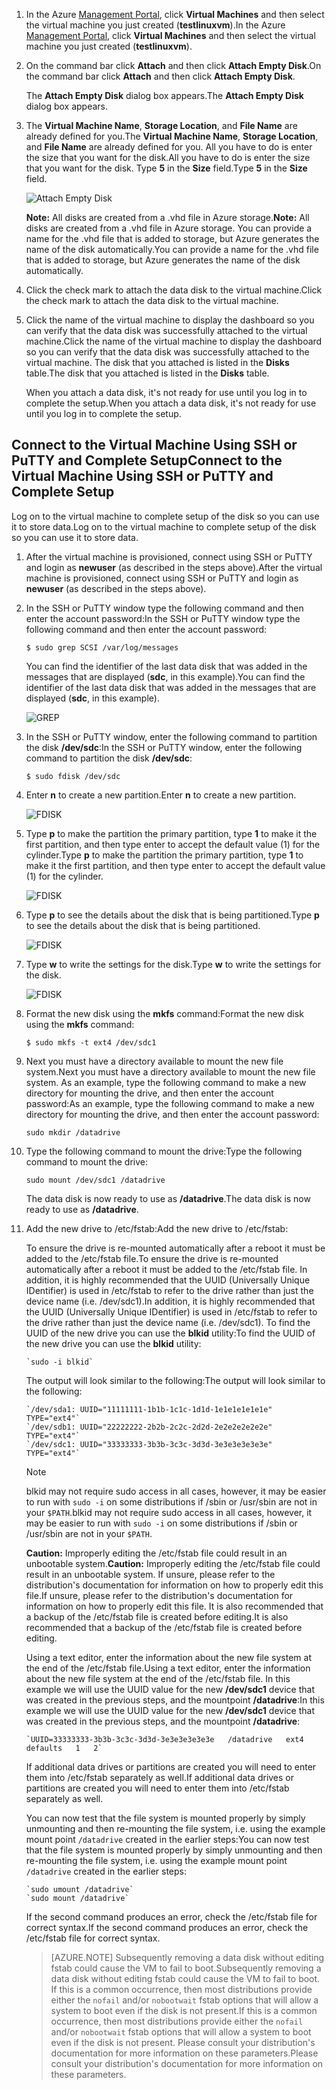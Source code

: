 1. <span data-ttu-id="aaac2-101">In the Azure [Management Portal](http://manage.windowsazure.com), click **Virtual Machines** and then select the virtual machine you just created (**testlinuxvm**).</span><span class="sxs-lookup"><span data-stu-id="aaac2-101">In the Azure [Management Portal](http://manage.windowsazure.com), click **Virtual Machines** and then select the virtual machine you just created (**testlinuxvm**).</span></span>
2. <span data-ttu-id="aaac2-102">On the command bar click **Attach** and then click **Attach Empty Disk**.</span><span class="sxs-lookup"><span data-stu-id="aaac2-102">On the command bar click **Attach** and then click **Attach Empty Disk**.</span></span>
   
    <span data-ttu-id="aaac2-103">The **Attach Empty Disk** dialog box appears.</span><span class="sxs-lookup"><span data-stu-id="aaac2-103">The **Attach Empty Disk** dialog box appears.</span></span>
3. <span data-ttu-id="aaac2-104">The **Virtual Machine Name**, **Storage Location**, and **File Name** are already defined for you.</span><span class="sxs-lookup"><span data-stu-id="aaac2-104">The **Virtual Machine Name**, **Storage Location**, and **File Name** are already defined for you.</span></span> <span data-ttu-id="aaac2-105">All you have to do is enter the size that you want for the disk.</span><span class="sxs-lookup"><span data-stu-id="aaac2-105">All you have to do is enter the size that you want for the disk.</span></span> <span data-ttu-id="aaac2-106">Type **5** in the **Size** field.</span><span class="sxs-lookup"><span data-stu-id="aaac2-106">Type **5** in the **Size** field.</span></span>
   
    ![Attach Empty Disk][Image2]
   
    <span data-ttu-id="aaac2-108">**Note:** All disks are created from a .vhd file in Azure storage.</span><span class="sxs-lookup"><span data-stu-id="aaac2-108">**Note:** All disks are created from a .vhd file in Azure storage.</span></span> <span data-ttu-id="aaac2-109">You can provide a name for the .vhd file that is added to storage, but Azure generates the name of the disk automatically.</span><span class="sxs-lookup"><span data-stu-id="aaac2-109">You can provide a name for the .vhd file that is added to storage, but Azure generates the name of the disk automatically.</span></span>
4. <span data-ttu-id="aaac2-110">Click the check mark to attach the data disk to the virtual machine.</span><span class="sxs-lookup"><span data-stu-id="aaac2-110">Click the check mark to attach the data disk to the virtual machine.</span></span>
5. <span data-ttu-id="aaac2-111">Click the name of the virtual machine to display the dashboard so you can verify that the data disk was successfully attached to the virtual machine.</span><span class="sxs-lookup"><span data-stu-id="aaac2-111">Click the name of the virtual machine to display the dashboard so you can verify that the data disk was successfully attached to the virtual machine.</span></span> <span data-ttu-id="aaac2-112">The disk that you attached is listed in the **Disks** table.</span><span class="sxs-lookup"><span data-stu-id="aaac2-112">The disk that you attached is listed in the **Disks** table.</span></span>
   
    <span data-ttu-id="aaac2-113">When you attach a data disk, it's not ready for use until you log in to complete the setup.</span><span class="sxs-lookup"><span data-stu-id="aaac2-113">When you attach a data disk, it's not ready for use until you log in to complete the setup.</span></span>

## <a name="connect-to-the-virtual-machine-using-ssh-or-putty-and-complete-setup"></a><span data-ttu-id="aaac2-114">Connect to the Virtual Machine Using SSH or PuTTY and Complete Setup</span><span class="sxs-lookup"><span data-stu-id="aaac2-114">Connect to the Virtual Machine Using SSH or PuTTY and Complete Setup</span></span>
<span data-ttu-id="aaac2-115">Log on to the virtual machine to complete setup of the disk so you can use it to store data.</span><span class="sxs-lookup"><span data-stu-id="aaac2-115">Log on to the virtual machine to complete setup of the disk so you can use it to store data.</span></span>

1. <span data-ttu-id="aaac2-116">After the virtual machine is provisioned, connect using SSH or PuTTY and login as **newuser** (as described in the steps above).</span><span class="sxs-lookup"><span data-stu-id="aaac2-116">After the virtual machine is provisioned, connect using SSH or PuTTY and login as **newuser** (as described in the steps above).</span></span>    
2. <span data-ttu-id="aaac2-117">In the SSH or PuTTY window type the following command and then enter the account password:</span><span class="sxs-lookup"><span data-stu-id="aaac2-117">In the SSH or PuTTY window type the following command and then enter the account password:</span></span>
   
    `$ sudo grep SCSI /var/log/messages`
   
    <span data-ttu-id="aaac2-118">You can find the identifier of the last data disk that was added in the messages that are displayed (**sdc**, in this example).</span><span class="sxs-lookup"><span data-stu-id="aaac2-118">You can find the identifier of the last data disk that was added in the messages that are displayed (**sdc**, in this example).</span></span>
   
    ![GREP][Image4]
3. <span data-ttu-id="aaac2-120">In the SSH or PuTTY window, enter the following command to partition the disk **/dev/sdc**:</span><span class="sxs-lookup"><span data-stu-id="aaac2-120">In the SSH or PuTTY window, enter the following command to partition the disk **/dev/sdc**:</span></span>
   
    `$ sudo fdisk /dev/sdc`
4. <span data-ttu-id="aaac2-121">Enter **n** to create a new partition.</span><span class="sxs-lookup"><span data-stu-id="aaac2-121">Enter **n** to create a new partition.</span></span>
   
    ![FDISK][Image5]
5. <span data-ttu-id="aaac2-123">Type **p** to make the partition the primary partition, type **1** to make it the first partition, and then type enter to accept the default value (1) for the cylinder.</span><span class="sxs-lookup"><span data-stu-id="aaac2-123">Type **p** to make the partition the primary partition, type **1** to make it the first partition, and then type enter to accept the default value (1) for the cylinder.</span></span>
   
    ![FDISK][Image6]
6. <span data-ttu-id="aaac2-125">Type **p** to see the details about the disk that is being partitioned.</span><span class="sxs-lookup"><span data-stu-id="aaac2-125">Type **p** to see the details about the disk that is being partitioned.</span></span>
   
    ![FDISK][Image7]
7. <span data-ttu-id="aaac2-127">Type **w** to write the settings for the disk.</span><span class="sxs-lookup"><span data-stu-id="aaac2-127">Type **w** to write the settings for the disk.</span></span>
   
    ![FDISK][Image8]
8. <span data-ttu-id="aaac2-129">Format the new disk using the **mkfs** command:</span><span class="sxs-lookup"><span data-stu-id="aaac2-129">Format the new disk using the **mkfs** command:</span></span>
   
    `$ sudo mkfs -t ext4 /dev/sdc1`
9. <span data-ttu-id="aaac2-130">Next you must have a directory available to mount the new file system.</span><span class="sxs-lookup"><span data-stu-id="aaac2-130">Next you must have a directory available to mount the new file system.</span></span> <span data-ttu-id="aaac2-131">As an example, type the following command to make a new directory for mounting the drive, and then enter the account password:</span><span class="sxs-lookup"><span data-stu-id="aaac2-131">As an example, type the following command to make a new directory for mounting the drive, and then enter the account password:</span></span>
   
    `sudo mkdir /datadrive`
10. <span data-ttu-id="aaac2-132">Type the following command to mount the drive:</span><span class="sxs-lookup"><span data-stu-id="aaac2-132">Type the following command to mount the drive:</span></span>
    
    `sudo mount /dev/sdc1 /datadrive`
    
    <span data-ttu-id="aaac2-133">The data disk is now ready to use as **/datadrive**.</span><span class="sxs-lookup"><span data-stu-id="aaac2-133">The data disk is now ready to use as **/datadrive**.</span></span>
11. <span data-ttu-id="aaac2-134">Add the new drive to /etc/fstab:</span><span class="sxs-lookup"><span data-stu-id="aaac2-134">Add the new drive to /etc/fstab:</span></span>
    
    <span data-ttu-id="aaac2-135">To ensure the drive is re-mounted automatically after a reboot it must be added to the /etc/fstab file.</span><span class="sxs-lookup"><span data-stu-id="aaac2-135">To ensure the drive is re-mounted automatically after a reboot it must be added to the /etc/fstab file.</span></span> <span data-ttu-id="aaac2-136">In addition, it is highly recommended that the UUID (Universally Unique IDentifier) is used in /etc/fstab to refer to the drive rather than just the device name (i.e. /dev/sdc1).</span><span class="sxs-lookup"><span data-stu-id="aaac2-136">In addition, it is highly recommended that the UUID (Universally Unique IDentifier) is used in /etc/fstab to refer to the drive rather than just the device name (i.e. /dev/sdc1).</span></span> <span data-ttu-id="aaac2-137">To find the UUID of the new drive you can use the **blkid** utility:</span><span class="sxs-lookup"><span data-stu-id="aaac2-137">To find the UUID of the new drive you can use the **blkid** utility:</span></span>
    
        `sudo -i blkid`
    
    <span data-ttu-id="aaac2-138">The output will look similar to the following:</span><span class="sxs-lookup"><span data-stu-id="aaac2-138">The output will look similar to the following:</span></span>
    
        `/dev/sda1: UUID="11111111-1b1b-1c1c-1d1d-1e1e1e1e1e1e" TYPE="ext4"`
        `/dev/sdb1: UUID="22222222-2b2b-2c2c-2d2d-2e2e2e2e2e2e" TYPE="ext4"`
        `/dev/sdc1: UUID="33333333-3b3b-3c3c-3d3d-3e3e3e3e3e3e" TYPE="ext4"`
    
    > [!NOTE]
    > <span data-ttu-id="aaac2-139">blkid may not require sudo access in all cases, however, it may be easier to run with `sudo -i` on some distributions if /sbin or /usr/sbin are not in your `$PATH`.</span><span class="sxs-lookup"><span data-stu-id="aaac2-139">blkid may not require sudo access in all cases, however, it may be easier to run with `sudo -i` on some distributions if /sbin or /usr/sbin are not in your `$PATH`.</span></span>
    > 
    > 
    
    <span data-ttu-id="aaac2-140">**Caution:** Improperly editing the /etc/fstab file could result in an unbootable system.</span><span class="sxs-lookup"><span data-stu-id="aaac2-140">**Caution:** Improperly editing the /etc/fstab file could result in an unbootable system.</span></span> <span data-ttu-id="aaac2-141">If unsure, please refer to the distribution's documentation for information on how to properly edit this file.</span><span class="sxs-lookup"><span data-stu-id="aaac2-141">If unsure, please refer to the distribution's documentation for information on how to properly edit this file.</span></span> <span data-ttu-id="aaac2-142">It is also recommended that a backup of the /etc/fstab file is created before editing.</span><span class="sxs-lookup"><span data-stu-id="aaac2-142">It is also recommended that a backup of the /etc/fstab file is created before editing.</span></span>
    
    <span data-ttu-id="aaac2-143">Using a text editor, enter the information about the new file system at the end of the /etc/fstab file.</span><span class="sxs-lookup"><span data-stu-id="aaac2-143">Using a text editor, enter the information about the new file system at the end of the /etc/fstab file.</span></span>  <span data-ttu-id="aaac2-144">In this example we will use the UUID value for the new **/dev/sdc1** device that was created in the previous steps, and the mountpoint **/datadrive**:</span><span class="sxs-lookup"><span data-stu-id="aaac2-144">In this example we will use the UUID value for the new **/dev/sdc1** device that was created in the previous steps, and the mountpoint **/datadrive**:</span></span>
    
        `UUID=33333333-3b3b-3c3c-3d3d-3e3e3e3e3e3e   /datadrive   ext4   defaults   1   2`
    
    <span data-ttu-id="aaac2-145">If additional data drives or partitions are created you will need to enter them into /etc/fstab separately as well.</span><span class="sxs-lookup"><span data-stu-id="aaac2-145">If additional data drives or partitions are created you will need to enter them into /etc/fstab separately as well.</span></span>
    
    <span data-ttu-id="aaac2-146">You can now test that the file system is mounted properly by simply unmounting and then re-mounting the file system, i.e. using the example mount point `/datadrive` created in the earlier steps:</span><span class="sxs-lookup"><span data-stu-id="aaac2-146">You can now test that the file system is mounted properly by simply unmounting and then re-mounting the file system, i.e. using the example mount point `/datadrive` created in the earlier steps:</span></span> 
    
        `sudo umount /datadrive`
        `sudo mount /datadrive`
    
    <span data-ttu-id="aaac2-147">If the second command produces an error, check the /etc/fstab file for correct syntax.</span><span class="sxs-lookup"><span data-stu-id="aaac2-147">If the second command produces an error, check the /etc/fstab file for correct syntax.</span></span>

    >[AZURE.NOTE] <span data-ttu-id="aaac2-148">Subsequently removing a data disk without editing fstab could cause the VM to fail to boot.</span><span class="sxs-lookup"><span data-stu-id="aaac2-148">Subsequently removing a data disk without editing fstab could cause the VM to fail to boot.</span></span> <span data-ttu-id="aaac2-149">If this is a common occurrence, then most distributions provide either the `nofail` and/or `nobootwait` fstab options that will allow a system to boot even if the disk is not present.</span><span class="sxs-lookup"><span data-stu-id="aaac2-149">If this is a common occurrence, then most distributions provide either the `nofail` and/or `nobootwait` fstab options that will allow a system to boot even if the disk is not present.</span></span> <span data-ttu-id="aaac2-150">Please consult your distribution's documentation for more information on these parameters.</span><span class="sxs-lookup"><span data-stu-id="aaac2-150">Please consult your distribution's documentation for more information on these parameters.</span></span>


[Image2]: https://docstestmedia1.blob.core.windows.net/azure-media/includes/media/attach-data-disk-centos-vm-in-portal/AttachDataDiskLinuxVM2.png
[Image4]: https://docstestmedia1.blob.core.windows.net/azure-media/includes/media/attach-data-disk-centos-vm-in-portal/GrepScsiMessages.png
[Image5]: https://docstestmedia1.blob.core.windows.net/azure-media/includes/media/attach-data-disk-centos-vm-in-portal/fdisk1.png
[Image6]: https://docstestmedia1.blob.core.windows.net/azure-media/includes/media/attach-data-disk-centos-vm-in-portal/fdisk2.png
[Image7]: https://docstestmedia1.blob.core.windows.net/azure-media/includes/media/attach-data-disk-centos-vm-in-portal/fdisk3.png
[Image8]: https://docstestmedia1.blob.core.windows.net/azure-media/includes/media/attach-data-disk-centos-vm-in-portal/fdisk4.png
[Image9]: https://docstestmedia1.blob.core.windows.net/azure-media/includes/media/attach-data-disk-centos-vm-in-portal/mkfs.png








